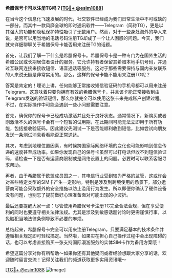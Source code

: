 **希腊保号卡可以注册TG吗？[[TG💪+ @esim1088](https://t.me/s/esim1088)]**

在当今这个信息化飞速发展的时代，社交软件已经成为我们日常生活中不可或缺的一部分。而其中一款风靡全球的即时通讯软件——Telegram（简称TG），更是以其强大的功能和隐私保护特性吸引了无数用户。然而，对于一些身处海外的华人来说，是否可以用当地的电话号码注册TG却成了一个让人困惑的问题。今天，我们就来详细聊聊关于希腊保号卡能否用来注册TG的话题。

首先，让我们了解一下什么是希腊保号卡。希腊保号卡是一种专门为在国外生活的希腊公民或长期居住者设计的服务。它允许持有者保留其希腊本地手机号码，并通过互联网连接来接收短信、语音通话等服务。这对于那些需要保持与国内亲友联系的人来说无疑是非常实用的。那么，这样的保号卡能不能用来注册TG呢？

答案是肯定的！理论上讲，任何能够正常接收短信验证码的手机号都可以用来注册Telegram。这意味着只要你拥有有效的希腊保号卡，并且该卡能正常接收到由Telegram发送的验证短信，那么你就完全可以使用这张卡来完成账户创建过程。不过，在实际操作中可能会遇到一些小问题需要注意。

首先，确保你的保号卡已经成功激活并且处于良好状态。通常情况下，新购买或者刚激活不久的保号卡会有一个短暂的试用期，在此期间可能无法立即用于所有功能，包括接收验证码。因此建议先测试一下是否能顺利收到短信，比如尝试向朋友发送一条测试消息看看能否正常送达。

其次，考虑到地理位置因素，有时候跨国家际网络环境的变化也可能影响到信息传递的速度甚至成功率。如果你发现自己的保号卡虽然可以打电话但收不到短信验证码，请检查一下是否有运营商限制或是网络设置上的问题。必要时可以联系客服寻求帮助。

再者，由于希腊属于欧盟成员国之一，其电信行业受到较为严格的监管，这或许会对某些特定类型的SIM卡产生一定影响。特别是涉及到跨境使用的场景下，部分运营商可能会采取额外的安全措施以防止滥用行为发生。所以即便你确认了硬件设备没有问题，也别忘了提前做好心理准备面对可能出现的小波折。

最后还要提醒大家一点：尽管使用希腊保号卡注册TG完全合法合规，但在享受便利的同时也要遵守相关法律法规。尤其是涉及到敏感话题讨论时更需谨慎行事，以免触犯当地法律条例导致不必要的麻烦。

总结起来，希腊保号卡完全可以用来注册Telegram，只要满足基本的技术条件并遵循相关规定即可轻松搞定。当然啦，如果实在担心自己操作过程中会出现障碍的话，也可以考虑直接购买一张支持国际漫游服务的实体SIM卡作为备用方案哦！

希望这篇分享对你有所帮助～如果你还有其他疑问或者经验想跟大家分享的话，欢迎随时留言交流！记得关注我们的频道获取更多实用资讯哦～

[[TG💪+ @esim1088](https://t.me/s/esim1088) ![Image](https://i.postimg.cc/4NQfJmqS/Snipaste-2025-05-13-00-14-12.png)]